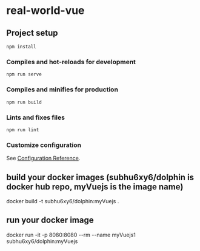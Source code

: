 # real-world-vue

## Project setup
```
npm install
```

### Compiles and hot-reloads for development
```
npm run serve
```

### Compiles and minifies for production
```
npm run build
```

### Lints and fixes files
```
npm run lint
```

### Customize configuration
See [Configuration Reference](https://cli.vuejs.org/config/).

## build your docker images (subhu6xy6/dolphin is docker hub repo, myVuejs is the image name)
docker build -t subhu6xy6/dolphin:myVuejs .

## run your docker image
docker run -it -p 8080:8080 --rm --name myVuejs1 subhu6xy6/dolphin:myVuejs
